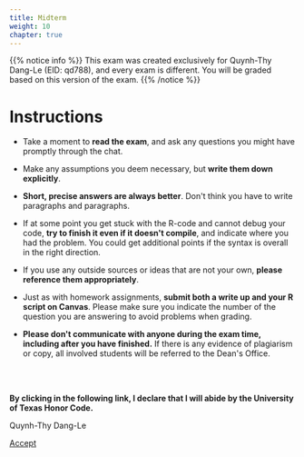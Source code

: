 ```yaml
---
title: Midterm
weight: 10
chapter: true
---
```


{{% notice info %}}
This exam was created exclusively for Quynh-Thy Dang-Le (EID: qd788), and every exam is different. You will be graded based on this version of the exam.
{{% /notice %}}


# Instructions

- Take a moment to **read the exam**, and ask any questions you might have promptly through the chat.

- Make any assumptions you deem necessary, but **write them down explicitly**.

- **Short, precise answers are always better**. Don't think you have to write paragraphs and paragraphs.

- If at some point you get stuck with the R-code and cannot debug your code, **try to finish it even if it doesn't compile**, and indicate where you had the problem. You could get additional points if the syntax is overall in the right direction.

- If you use any outside sources or ideas that are not your own, **please reference them appropriately**. 

- Just as with homework assignments, **submit both a write up and your R script on Canvas**. Please make sure you indicate the number of the question you are answering to avoid problems when grading.

- **Please don't communicate with anyone during the exam time, including after you have finished.** If there is any evidence of plagiarism or copy, all involved students will be referred to the Dean's Office.

<br>
<br>

**By clicking in the following link, I declare that I will abide by the University of Texas Honor Code.**


Quynh-Thy Dang-Le

<a onclick="ga('send', 'event', 'External-Link','click','qd788_midterm','0','Link');" href="https://sta235.netlify.app/exams/midterm/qd788/qd788_midterm.html" target="_blank" class="btn btn-default"> Accept <i class="fas fa-check-square"></i></a> 